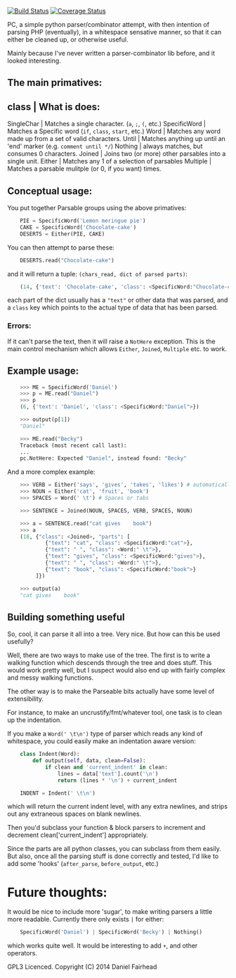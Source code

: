 [![Build Status](https://travis-ci.org/danthedeckie/pc.py.svg?branch=master)](https://travis-ci.org/danthedeckie/pc.py) [![Coverage Status](https://img.shields.io/coveralls/danthedeckie/pc.py.svg)](https://coveralls.io/r/danthedeckie/pc.py?branch=master)

PC, a simple python parser/combinator attempt, with then intention
of parsing PHP (eventually), in a whitespace sensative manner, so that
it can either be cleaned up, or otherwise useful.

Mainly because I've never written a parser-combinator lib before, and it
looked interesting.

## The main primatives:

class         | What is does:
-------------------------------------------------------------------------------
SingleChar    | Matches a single character. (`a`, `;`, `(`, etc.)
SpecificWord  | Matches a Specific word (`if`, `class`, `start`, etc.)
Word          | Matches any word made up from a set of valid characters.
Until         | Matches anything up until an 'end' marker (e.g. `comment until */`)
Nothing       | always matches, but consumes 0 characters.
Joined        | Joins two (or more) other parsables into a single unit.
Either        | Matches any 1 of a selection of parsables
Multiple      | Matches a parsable mulitple (or 0, if you want) times.

## Conceptual usage:

You put together Parsable groups using the above primatives:

```python
    PIE = SpecificWord('Lemon meringue pie')
    CAKE = SpecificWord('Chocolate-cake')
    DESERTS = Either(PIE, CAKE)
```

You can then attempt to parse these:

```python
    DESERTS.read("Chocolate-cake")
```

and it will return a tuple: `(chars_read, dict of parsed parts)`:

```python
    (14, {'text': 'Chocolate-cake', 'class': <SpecificWord:"Chocolate-cake">})
```

each part of the dict usually has a `"text"` or other data that was parsed, and a `class` key
which points to the actual type of data that has been parsed.

### Errors:

If it can't parse the text, then it will raise a `NotHere` exception.  This is the main
control mechanism which allows `Either`, `Joined`, `Multiple` etc. to work.

## Example usage:

```python
    >>> ME = SpecificWord('Daniel')
    >>> p = ME.read("Daniel")
    >>> p
    (6, {'text': 'Daniel', 'class': <SpecificWord:"Daniel">})

    >>> output(p[1])
    "Daniel"

    >>> ME.read("Becky")
    Traceback (most recent call last):
    ...
    pc.NotHere: Expected "Daniel", instead found: "Becky"
```

And a more complex example:

```python
    >>> VERB = Either('says', 'gives', 'takes', 'likes') # automatically converts into SpecificWord
    >>> NOUN = Either('cat', 'fruit', 'book')
    >>> SPACES = Word(' \t') # Spaces or tabs

    >>> SENTENCE = Joined(NOUN, SPACES, VERB, SPACES, NOUN)

    >>> a = SENTENCE.read("cat gives    book")
    >>> a
    (18, {"class": <Joined>, "parts": [
            {"text": "cat", "class": <SpecificWord:"cat">},
            {"text": " ", "class": <Word:" \t">},
            {"text": "gives", "class": <SpecificWord:"gives">},
            {"text": " ", "class": <Word:" \t">},
            {"text": "book", "class": <SpecificWord:"book">}
         ]})

    >>> output(a)
    "cat gives    book"
```

## Building something useful

So, cool, it can parse it all into a tree.  Very nice.  But how can this be used usefully?

Well, there are two ways to make use of the tree.  The first is to write a walking function
which descends through the tree and does stuff.  This would work pretty well, but I suspect would
also end up with fairly complex and messy walking functions.

The other way is to make the Parseable bits actually have some level of extensibility.

For instance, to make an uncrustify/fmt/whatever tool, one task is to clean up the indentation.

If you make a `Word(' \t\n')` type of parser which reads any kind of whitespace,
you could easily make an indentation aware version:

```python
    class Indent(Word):
        def output(self, data, clean=False):
            if clean and 'current_indent' in clean:
                lines = data['text'].count('\n')
                return (lines * '\n') + current_indent

    INDENT = Indent(' \t\n')    
```

which will return the current indent level, with any extra newlines, and strips out any
extraneous spaces on blank newlines.

Then you'd subclass your function & block parsers to increment and decrement
clean['current_indent'] appropriately.

Since the parts are all python classes, you can subclass from them easily.  But also, once
all the parsing stuff is done correctly and tested, I'd like to add some 'hooks' (`after_parse`,
`before_output`, etc.)

# Future thoughts:

It would be nice to include more 'sugar', to make writing parsers a little more readable.
Currently there only exists `|` for either:

```python
    SpecificWord('Daniel') | SpecificWord('Becky') | Nothing()
```

which works quite well.  It would be interesting to add `+`, and other
operators.

GPL3 Licenced.
Copyright (C) 2014 Daniel Fairhead
